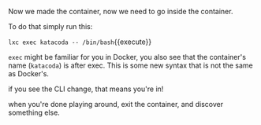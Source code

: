 Now we made the container, now we need to go inside the container.

To do that simply run this:

`lxc exec katacoda -- /bin/bash`{{execute}}

`exec` might be familiar for you in Docker, you also see that the container's name (`katacoda`) is after exec. This is some new syntax that is not the same as Docker's.

if you see the CLI change, that means you're in!

when you're done playing around, exit the container, and discover something else.